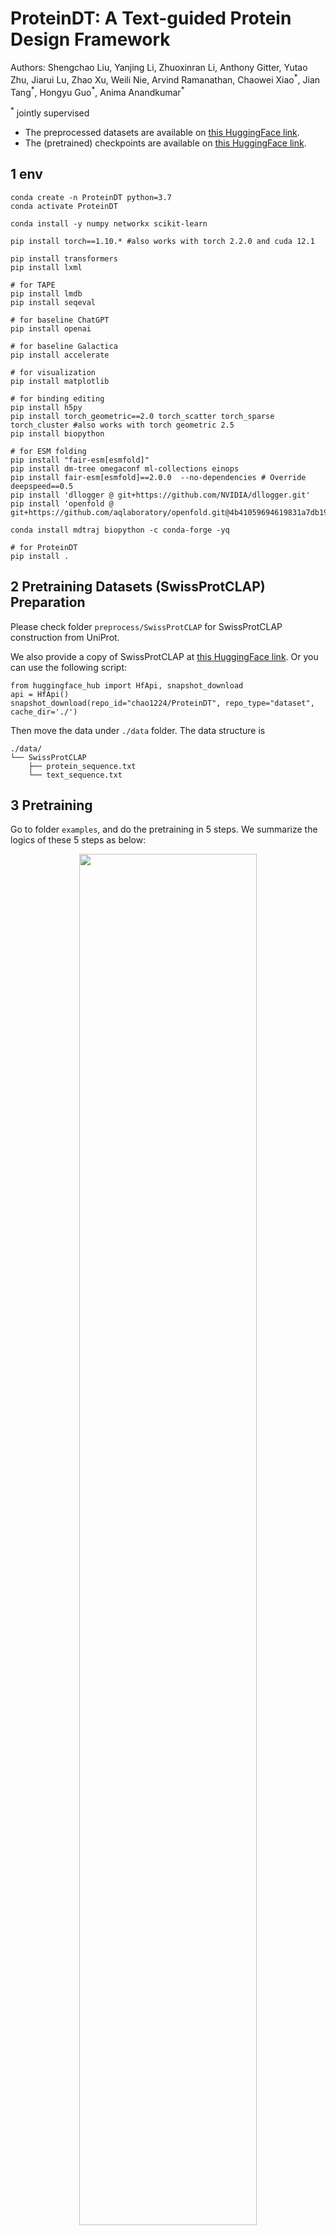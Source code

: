 # ProteinDT: A Text-guided Protein Design Framework

Authors: Shengchao Liu, Yanjing Li, Zhuoxinran Li, Anthony Gitter, Yutao Zhu, Jiarui Lu, Zhao Xu, Weili Nie, Arvind Ramanathan, Chaowei Xiao<sup>\*</sup>, Jian Tang<sup>\*</sup>, Hongyu Guo<sup>\*</sup>, Anima Anandkumar<sup>\*</sup>

<sup>\*</sup> jointly supervised

- The preprocessed datasets are available on [this HuggingFace link](https://huggingface.co/datasets/chao1224/ProteinDT/tree/main).
- The (pretrained) checkpoints are available on [this HuggingFace link](https://huggingface.co/chao1224/ProteinDT/tree/main).

## 1 env

```
conda create -n ProteinDT python=3.7
conda activate ProteinDT

conda install -y numpy networkx scikit-learn

pip install torch==1.10.* #also works with torch 2.2.0 and cuda 12.1

pip install transformers
pip install lxml

# for TAPE
pip install lmdb
pip install seqeval

# for baseline ChatGPT
pip install openai

# for baseline Galactica
pip install accelerate

# for visualization
pip install matplotlib

# for binding editing
pip install h5py
pip install torch_geometric==2.0 torch_scatter torch_sparse torch_cluster #also works with torch geometric 2.5
pip install biopython

# for ESM folding
pip install "fair-esm[esmfold]"
pip install dm-tree omegaconf ml-collections einops
pip install fair-esm[esmfold]==2.0.0  --no-dependencies # Override deepspeed==0.5 
pip install 'dllogger @ git+https://github.com/NVIDIA/dllogger.git'
pip install 'openfold @ git+https://github.com/aqlaboratory/openfold.git@4b41059694619831a7db195b7e0988fc4ff3a307'

conda install mdtraj biopython -c conda-forge -yq

# for ProteinDT
pip install .
```


## 2 Pretraining Datasets (SwissProtCLAP) Preparation

Please check folder `preprocess/SwissProtCLAP` for SwissProtCLAP construction from UniProt.

We also provide a copy of SwissProtCLAP at [this HuggingFace link](https://huggingface.co/datasets/chao1224/ProteinDT/tree/main). Or you can use the following script:
```
from huggingface_hub import HfApi, snapshot_download
api = HfApi()
snapshot_download(repo_id="chao1224/ProteinDT", repo_type="dataset", cache_dir='./')
```

Then move the data under `./data` folder. The data structure is
```
./data/
└── SwissProtCLAP
    ├── protein_sequence.txt
    └── text_sequence.txt
```

## 3 Pretraining

Go to folder `examples`, and do the pretraining in 5 steps. We summarize the logics of these 5 steps as below:
<p align="center">
  <img src="figures/pretraining_roadmap.png" width="75%" /> 
</p>

The pretrained checkpoints can be found at [this HuggingFace link](https://huggingface.co/chao1224/ProteinDT/tree/main).
Before getting started, first we need to define our output home folder, e.g., `export OUTPUT_DIR=../output/ProteinDT/hyper_01`.

- Step 1. Conduct CLAP pretraining
    - On a single GPU card:
        ```
        python pretrain_step_01_CLAP.py \
        --protein_lr=1e-5 --protein_lr_scale=1 \
        --text_lr=1e-5 --text_lr_scale=1 \
        --protein_backbone_model=ProtBERT_BFD \
        --epochs=10 --batch_size=9 --num_workers=0 \
        --output_model_dir="$OUTPUT_DIR"
        ```

    - We also support distribution learning with DDP. Example of using a server with 8 GPU cards:
        ```
        CUDA_VISIBLE_DEVICES=0,1,2,3,4,5,6,7 \
        python pretrain_step_01_CLAP.py \
        --protein_lr=1e-5 --protein_lr_scale=1 \
        --text_lr=1e-5 --text_lr_scale=1 \
        --protein_backbone_model=ProtBERT_BFD \
        --epochs=10 --batch_size=9 --num_workers=0 \
        --output_model_dir="$OUTPUT_DIR"
        ```

- Step 2. Obtain frozen representation:
    ```
    python pretrain_step_02_empty_sequence.py \
    --protein_backbone_model=ProtBERT_BFD \
    --batch_size=16 --num_workers=0 \
    --pretrained_folder="$OUTPUT_DIR"

    python pretrain_step_02_pairwise_representation.py \
    --protein_backbone_model=ProtBERT_BFD \
    --batch_size=16 --num_workers=0 \
    --pretrained_folder="$OUTPUT_DIR"
    ```

- Step 3. Learn the facilitator distribution:
    ```
    python pretrain_step_03_facilitator.py \
    --protein_lr=1e-5 --protein_lr_scale=1 \
    --text_lr=1e-5 --text_lr_scale=1 \
    --protein_backbone_model=ProtBERT_BFD \
    --epochs=10 --batch_size=9 --num_workers=0 \
    --pretrained_folder="$OUTPUT_DIR" \
    --output_model_folder="$OUTPUT_DIR"/step_03_Gaussian_10
    ```

- Step 4. Learn the decoder distribution. Notice that we have three types of decoder distribution models:
    - A Transformer-based auto-regressive decoder. Here we adopt the T5 architecture.
        ```
        python pretrain_step_04_decoder.py \
        --num_workers=0 --lr=1e-4 --epochs=50 \
        --decoder_distribution=T5Decoder \
        --score_network_type=T5Base \
        --hidden_dim=16 \
        --pretrained_folder="$OUTPUT_DIR" \
        --output_folder="$OUTPUT_DIR"/step_04_T5
        ```
    - A discrete denoising diffusion model (multinomial diffusion).
        - Using RNN as score network:
            ```
            python pretrain_step_04_decoder.py \
            --num_workers=0 --lr=1e-4 --epochs=50 \
            --decoder_distribution=MultinomialDiffusion \
            --score_network_type=RNN \
            --hidden_dim=16 \
            --pretrained_folder="$OUTPUT_DIR" \
            --output_folder="$OUTPUT_DIR"/step_04_MultiDiffusion_RNN
            ```

        - Using BERT as score network:
            ```
            python pretrain_step_04_decoder.py \
            --num_workers=0 --lr=1e-4 --epochs=50 \
            --decoder_distribution=MultinomialDiffusion \
            --score_network_type=BertBase \
            --hidden_dim=16 \
            --pretrained_folder="$OUTPUT_DIR" \
            --output_folder="$OUTPUT_DIR"/step_04_MultiDiffusion_BERT
            ```

- Step 5. learn an auto-encoder that is specifically designed for text-guided editing task. You can also treat this as a downstream task.
    ```
    python pretrain_step_05_AE.py \
    --num_workers=0 --lr=1e-4 --epochs=50 \
    --pretrained_folder="$OUTPUT_DIR" \
    --output_folder="$OUTPUT_DIR"/step_05
    ```

## 4 Downstream Tasks

We include three types of downstream tasks, as will be introduced below. You can find the scripts for first two downstream tasks under folder `scripts`.

### 4.1 Text-to-Protein Generation

First let's go to the folder `examples/downstream_Text2Protein`.

Then we sample text sequences for text-to-protein generation:
```
python step_01_text_retrieval.py
```
We also provide the sampled text data in `step_01_text_retrieval.txt`. You can replace it with the text sequences you want to use.

Now we can do the text-to-sequence generation, e.g., if we use T5 as the decoder:
```
export OUTPUT_DIR=../../output/ProteinDT/hyper_01

python step_02_inference_ProteinDT.py \
--decoder_distribution=T5Decoder --score_network_type=T5Base \
--num_workers=0 --hidden_dim=16 --batch_size=8 \
--pretrained_folder="$OUTPUT_DIR" \
--step_04_folder="$OUTPUT_DIR"/step_04_T5 \
--num_repeat=16 --use_facilitator --AR_generation_mode=01 \
--output_text_file_path="$OUTPUT_DIR"/step_04_T5/downstream_Text2Protein/step_02_inference.txt
```


### 4.2 Zero-shot Text-guided Protein Editing

First let's go to the folder `examples/downstream_Editing`.

The dataset preparation can be found at `examples/downstream_Edting/README.md`. You can also find it on [this HuggingFace link](https://huggingface.co/datasets/chao1224/ProteinDT/tree/main/downstream_Editing/datasets_and_checkpoints). We include three types of editing tasks: stability, structure, and peptide binding. In terms of the methods, we have two types: latent optimization and latent interpolation. The demo scripts are explained below.

#### 4.2.1 Latent Optimization
- Structure / Stability: `editing_task: alpha, beta, Villin, Pin1`.
    ```
    export OUTPUT_DIR=../../output/ProteinDT/hyper_01

    python step_01_editing_latent_optimization.py \
    --num_workers=0 --batch_size=8 \
    --lambda_value=0.9 --num_repeat=16 --oracle_mode=text --temperature=2 \
    --editing_task=alpha --text_prompt_id=101 \
    --pretrained_folder="$OUTPUT_DIR" \
    --step_05_folder="$OUTPUT_DIR"/step_05_AE \
    --output_folder="$OUTPUT_DIR"/step_05_AE/downstream_Editing_latent_optimization/alpha_prompt_101_lambda_0.9_num_repeat_16_oracle_text_T_2 \
    --output_text_file_path="$OUTPUT_DIR"/step_05_AE/downstream_Editing_latent_optimization/alpha_prompt_101_lambda_0.9_num_repeat_16_oracle_text_T_2/step_01_editing.txt

    python step_01_evaluate_structure.py \
    --num_workers=0 --batch_size=8 --editing_task=alpha --text_prompt_id=101 \
    --output_folder="$OUTPUT_DIR"/step_05_AE/downstream_Editing_latent_optimization/alpha_prompt_101_lambda_0.9_num_repeat_16_oracle_text_T_2 \
    --output_text_file_path="$OUTPUT_DIR"/step_05_AE/downstream_Editing_latent_optimization/alpha_prompt_101_lambda_0.9_num_repeat_16_oracle_text_T_2/step_01_editing.txt
    ```
- Peptide binding
    ```
    export OUTPUT_DIR=../../output/ProteinDT/hyper_01

    python step_01_editing_latent_optimization.py \
    --num_workers=0 --batch_size=4 \
    --lambda_value=0.9 --num_repeat=16 --oracle_mode=text --temperature=2 \
    --editing_task=peptide_binding --text_prompt_id=101 \
    --pretrained_folder="$OUTPUT_DIR" \
    --step_05_folder="$OUTPUT_DIR"/step_05_AE \
    --output_folder="$OUTPUT_DIR"/step_05_AE/downstream_Editing_latent_optimization/peptide_binding_prompt_101_lambda_0.9_num_repeat_16_oracle_text_T_2 \
    --output_text_file_path="$OUTPUT_DIR"/step_05_AE/downstream_Editing_latent_optimization/peptide_binding_prompt_101_lambda_0.9_num_repeat_16_oracle_text_T_2/step_02_editing.txt
    ```


#### 4.2.2 Latent Interpolation
Notice that for latent interpolation, we have three models: auto-regressive (T5), denoising diffusion model (RNN and BERT). We provide demos scripts using T5.
- Structure / Stability: `editing_task: alpha, beta, Villin, Pin1`.
    ```
    export OUTPUT_DIR=../../output/ProteinDT/hyper_01

    python step_01_editing_latent_interpolation.py \
    --editing_task=alpha --text_prompt_id=101 \
    --decoder_distribution=T5Decoder --score_network_type=T5Base \
    --num_workers=0 --hidden_dim=16 --batch_size=2 \
    --theta=0.9 --num_repeat=16 --oracle_mode=text --AR_generation_mode=01 --AR_condition_mode=expanded \
    --pretrained_folder="$OUTPUT_DIR" --step_04_folder="$OUTPUT_DIR"/step_04_T5 \
    --output_folder="$OUTPUT_DIR"/step_04_T5/downstream_Editing_latent_interpolation_alpha/prompt_101_theta_0.9_num_repeat_16_oracle_text_inference_01_expanded \
    --output_text_file_path="$OUTPUT_DIR"/step_04_T5/downstream_Editing_latent_interpolation_alpha/prompt_101_theta_0.9_num_repeat_16_oracle_text_inference_01_expanded/step_01_editing.txt

    python step_01_evaluate_structure.py \
    --num_workers=0 --batch_size=1 \
    --editing_task=alpha --text_prompt_id=101 \
    --output_folder="$OUTPUT_DIR"/step_04_T5/downstream_Editing_latent_interpolation_alpha/prompt_101_theta_0.9_num_repeat_16_oracle_text_inference_01_expanded \
    --output_text_file_path="$OUTPUT_DIR"/step_04_T5/downstream_Editing_latent_interpolation_alpha/prompt_101_theta_0.9_num_repeat_16_oracle_text_inference_01_expanded/step_01_editing.txt
    ```
- Peptide binding
    ```
    export OUTPUT_DIR=../../output/ProteinDT/hyper_01

    python step_02_binding_editing_latent_interpolation.py \
    --editing_task=peptide_binding --text_prompt_id=101 \
    --decoder_distribution=T5Decoder --score_network_type=T5Base \
    --num_workers=0 --hidden_dim=16 --batch_size=1 \
    --theta=0.9 --num_repeat=16 --oracle_mode=text --AR_generation_mode=01 --AR_condition_mode=expanded \
    --pretrained_folder="$OUTPUT_DIR" --step_04_folder="$OUTPUT_DIR"/step_04_T5 \
    --output_folder="$OUTPUT_DIR"/step_04_T5/downstream_Editing_latent_interpolation_peptide_binding/prompt_101_theta_0.9_num_repeat_16_oracle_text_inference_01_expanded \
    --output_text_file_path="$OUTPUT_DIR"/step_04_T5/downstream_Editing_latent_interpolation_peptide_binding/prompt_101_theta_0.9_num_repeat_16_oracle_text_inference_01_expanded/step_02_editing.txt
    ```



### 4.3 Protein Property Prediction

First please download the TAPE data following instructions [here](https://github.com/songlab-cal/tape?tab=readme-ov-file#lmdb-data). We also provide it at [this HuggingFace link](https://huggingface.co/datasets/chao1224/ProteinDT/tree/main).

Under `examples`, and the script is `downstream_TAPE.py`. We follow the exactly same hyper-parameter as [OntoProtein](https://github.com/zjunlp/OntoProtein).

```
python downstream_TAPE.py \
--task_name=ss3 \
--seed=3 \
--learning_rate=3e-5 \
--num_train_epochs=5 \
--per_device_train_batch_size=2 \
--gradient_accumulation_steps=8 \
--warmup_ratio=0.08 \
--pretrained_model=ProteinDT \
--pretrained_folder="$OUTPUT_DIR" \
--output_dir="$OUTPUT_DIR"/downstream_TAPE
```


## Cite Us
Feel free to cite this work if you find it useful to you!
```
@article{liu2023text,
    title={A Text-guided Protein Design Framework},
    author={Shengchao Liu, Yanjing Li, Zhuoxinran Li, Anthony Gitter, Yutao Zhu, Jiarui Lu, Zhao Xu, Weili Nie, Arvind Ramanathan, Chaowei Xiao, Jian Tang, Hongyu Guo, Anima Anandkumar},
    journal={arXiv preprint arXiv:2302.04611},
    year={2023}
}
```
